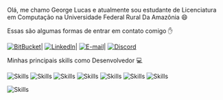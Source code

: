 Olá, me chamo George Lucas e atualmente sou estudante de Licenciatura em Computação na Universidade Federal Rural Da Amazônia 😄

Essas são algumas formas de entrar em contato comigo ✋

[![BitBucket](https://img.shields.io/badge/Bitbucket-330F63?style=for-the-badge&logo=bitbucket&logoColor=white)](https://bitbucket.org/071019932021/)|
[![LinkedIn](https://img.shields.io/badge/LinkedIn-0077B5?style=for-the-badge&logo=linkedin&logoColor=white)](https://www.linkedin.com/in/george-vieira-4111ba18a/)|
[![E-mail](https://img.shields.io/badge/Gmail-D14836?style=for-the-badge&logo=gmail&logoColor=white)](geolucas3@gmail.com)|
[![Discord](https://img.shields.io/badge/Discord-7289DA?style=for-the-badge&logo=discord&logoColor=white)](LucasSystem32#4538)

Minhas principais skills como Desenvolvedor 💻

![Skills](https://img.shields.io/badge/JavaScript-F7DF1E?style=for-the-badge&logo=javascript&logoColor=black)
![Skills](https://img.shields.io/badge/Node.js-43853D?style=for-the-badge&logo=node.js&logoColor=white)
![Skills](https://img.shields.io/badge/Express.js-404D59?style=for-the-badge)
![Skills](https://img.shields.io/badge/MySQL-00000F?style=for-the-badge&logo=mysql&logoColor=white)
![Skills](https://img.shields.io/badge/MongoDB-4EA94B?style=for-the-badge&logo=mongodb&logoColor=white)
![Skills](https://img.shields.io/badge/Heroku-430098?style=for-the-badge&logo=heroku&logoColor=white)
![Skills](https://img.shields.io/badge/Amazon_AWS-232F3E?style=for-the-badge&logo=amazon-aws&logoColor=white)

![Skills](https://img.shields.io/badge/Shell_Script-121011?style=for-the-badge&logo=gnu-bash&logoColor=white
)






